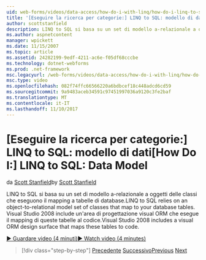 ```yaml
---
uid: web-forms/videos/data-access/how-do-i-with-linq/how-do-i-linq-to-sql-data-model
title: '[Eseguire la ricerca per categorie:] LINQ to SQL: modello di dati | Documenti Microsoft'
author: scottstanfield
description: LINQ to SQL si basa su un set di modello a-relazionale a oggetti delle classi che eseguono il mapping a tabelle di database. Visual Studio 2008 include una superficie di progettazione visiva ORM...
ms.author: aspnetcontent
manager: wpickett
ms.date: 11/15/2007
ms.topic: article
ms.assetid: 24282199-9edf-4211-ac6e-f05df68cccbe
ms.technology: dotnet-webforms
ms.prod: .net-framework
msc.legacyurl: /web-forms/videos/data-access/how-do-i-with-linq/how-do-i-linq-to-sql-data-model
msc.type: video
ms.openlocfilehash: 082f74ffc66566220a6bdbcef18c448adcd6cd59
ms.sourcegitcommit: 9a9483aceb34591c97451997036a9120c3fe2baf
ms.translationtype: MT
ms.contentlocale: it-IT
ms.lasthandoff: 11/10/2017
---
```

<a name="how-do-i-linq-to-sql-data-model"></a><span data-ttu-id="53a82-104">[Eseguire la ricerca per categorie:] LINQ to SQL: modello di dati</span><span class="sxs-lookup"><span data-stu-id="53a82-104">[How Do I:] LINQ to SQL: Data Model</span></span>
====================
<span data-ttu-id="53a82-105">da [Scott Stanfield](https://github.com/scottstanfield)</span><span class="sxs-lookup"><span data-stu-id="53a82-105">by [Scott Stanfield](https://github.com/scottstanfield)</span></span>

<span data-ttu-id="53a82-106">LINQ to SQL si basa su un set di modello a-relazionale a oggetti delle classi che eseguono il mapping a tabelle di database.</span><span class="sxs-lookup"><span data-stu-id="53a82-106">LINQ to SQL relies on an object-to-relational model set of classes that map to your database tables.</span></span> <span data-ttu-id="53a82-107">Visual Studio 2008 include un'area di progettazione visual ORM che esegue il mapping di queste tabelle al codice.</span><span class="sxs-lookup"><span data-stu-id="53a82-107">Visual Studio 2008 includes a visual ORM design surface that maps these tables to code.</span></span>

[<span data-ttu-id="53a82-108">&#9654; Guardare video (4 minuti)</span><span class="sxs-lookup"><span data-stu-id="53a82-108">&#9654; Watch video (4 minutes)</span></span>](https://channel9.msdn.com/Blogs/ASP-NET-Site-Videos/how-do-i-linq-to-sql-data-model)

>[!div class="step-by-step"]
<span data-ttu-id="53a82-109">[Precedente](how-do-i-linq-to-sql-overview.md)
[Successivo](how-do-i-linq-to-sql-querying-the-database.md)</span><span class="sxs-lookup"><span data-stu-id="53a82-109">[Previous](how-do-i-linq-to-sql-overview.md)
[Next](how-do-i-linq-to-sql-querying-the-database.md)</span></span>
